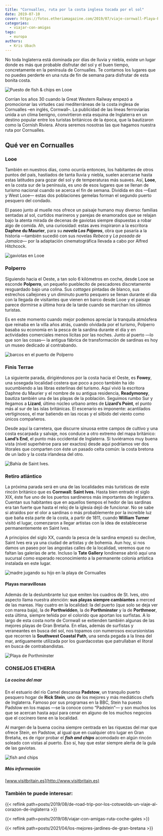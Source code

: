 ```yaml
---
title: "Cornualles, ruta por la costa inglesa tocada por el sol"
date: 2019-07-10
cover: https://fotos.etheriamagazine.com/2019/07/viaje-cornwall-Playa-Porthminster.jpg
categories: 
  - viajar-con-amigas
tags: 
  - europa
authors: 
  - Kris Ubach
---
```


No toda Inglaterra está dominada por días de lluvia y niebla, existe un lugar donde es más que probable disfrutar del sol y el buen tiempo, concretamente en la península de Cornualles. Te contamos los lugares que no puedes perderte en una ruta de fin de semana para disfrutar de esta bonita costa.

![Puesto de fish & chips en Looe](https://fotos.etheriamagazine.com/2019/07/viaje-cornwall-Looe-2.jpg "Looe.")

Corrían los años 30 cuando la Great Western Railway empezó a promocionar las virtudes 
casi mediterráneas de la costa inglesa de Cornualles –en inglés, Cornwall–. La 
publicidad de las líneas ferroviarias unida a un clima benigno, convirtieron esta 
esquina de Inglaterra en un destino popular entre los turistas británicos de la época, 
que la bautizaron como la Cornish Riviera. Ahora seremos nosotras las que hagamos 
nuestra ruta por Cornualles. 

## Qué ver en Cornualles

### Looe

También en nuestros días, como ocurría entonces, los habitantes de otros puntos del 
país, hastiados de tanta lluvia y niebla, suelen acercarse hasta estas latitudes para 
gozar del sol y de temperaturas más suaves. Así, **Looe**, en la costa sur de la 
península, es uno de esos lugares que se llenan de turismo nacional cuando se acerca el 
fin de semana. Dividida en dos —East y West Looe— estas dos poblaciones gemelas forman 
el segundo puerto pesquero del condado. 

El paseo junto al muelle nos ofrece un paisaje humano muy diverso: familias sentadas al 
sol, curtidos marineros y parejas de enamorados que se relajan bajo la atenta mirada de 
decenas de gaviotas siempre dispuestas a robar algo de comida. Ah, una curiosidad: estas 
aves inspiraron a la escritora **Daphne du Maurier**, para su _**novela Los Pájaros**_, 
obra que pasaría a la historia —también sucedió con sus novelas _Rebeca_ y _La posada de 
Jamaica_— por la adaptación cinematográfica llevada a cabo por Alfred Hitchcock. 

![gaviotas en Looe](https://fotos.etheriamagazine.com/2019/07/viaje-cornwall-Looe.jpg "La vida transcurre tranquila en Looe.")

### Polperro

Siguiendo hacia el Oeste, a tan solo 6 kilómetros en coche, desde Looe se esconde 
**Polperro**, un pequeño pueblecito de pescadores discretamente resguardado bajo una 
colina. Sus _cottages_ pintadas de blanco, sus estrechos callejones y un diminuto puerto 
pesquero se llenan durante el día con la llegada de visitantes que vienen en barco desde 
Looe y el paisaje parece dormirse a última hora de la tarde cuando se marchan los 
últimos turistas. 

Es en este momento cuando mejor podemos apreciar la tranquila atmósfera que reinaba en 
la villa años atrás, cuando olvidada por el turismo, Polperro basaba su economía en la 
pesca de la sardina durante el día y en actividades comerciales menos lícitas por las 
noches. Junto al puerto —lo que son las cosas— la antigua fábrica de transformación de 
sardinas es hoy un museo dedicado al contrabando. 

![barcos en el puerto de Polperro](https://fotos.etheriamagazine.com/2019/07/viaje-cornwall-Polperro.jpg "Polperro.")

### Finis Terrae

La siguiente parada, dirigiéndonos por la costa hacia el Oeste, es **Fowey**, una 
sosegada localidad costera que poco a poco también ha ido sucumbiendo a las libras 
esterlinas del turismo. Aquí vivió la escritora Daphne du Maurier y el nombre de su 
antigua residencia, **Readymoney**, bautiza también una de las playas de la población. 
Seguimos rumbo Sur y llegamos a **Lizard**, último núcleo urbano antes de **Lizard’s 
Point**, el punto más al sur de las islas británicas. El escenario es imponente: 
acantilados vertiginosos, el mar batiendo en las rocas y el silbido del viento como 
únicos compañeros. 

Desde aquí la carretera, que discurre sinuosa entre campos de cultivo y una costa 
escarpada y salvaje, nos conduce a otro extremo del mapa británico: **Land’s End**, el 
punto más occidental de Inglaterra. Si tuviéramos muy buena vista (nivel superhéroe para 
ser exactos) desde aquí podríamos ver dos litorales que comparten con éste un pasado 
celta común: la costa bretona de un lado y la costa irlandesa del otro. 

![Bahía de Saint Ives.](https://fotos.etheriamagazine.com/2019/07/viaje-cornwall-bahia-ives.jpg "Bahía de Saint Ives.")

### Retiro atlántico

La próxima parada será en una de las localidades más turísticas de este rincón británico 
que es **Cornwall: Saint Ives.** Hasta bien entrado el siglo XIX, éste fue uno de los 
puertos sardineros más importantes de Inglaterra. Cuentan sus habitantes que en aquellos 
tiempos el hedor de las sardinas era tan fuerte que hasta el reloj de la iglesia dejó de 
funcionar. No se sabe si atraídos por el olor a sardinas o más probablemente por la 
increíble luz que baña esta parte de la costa, a partir de 1811, cuando **William 
Turner** visitó el lugar, comenzaron a llegar artistas con la idea de establecerse 
permanentemente en Saint Ives. 

A principios del siglo XX, cuando la pesca de la sardina empezó su declive, Saint Ives 
era ya una ciudad de artistas y de bohemia. Aun hoy, si nos damos un paseo por las 
angostas calles de la localidad, veremos que no faltan las galerías de arte. Incluso la 
**Tate Gallery** londinense abrió aquí una sucursal como esperado reconocimiento a la 
permanente colonia artística instalada en este lugar. 

![madre jugando su hijo en la playa de Cornualles](https://fotos.etheriamagazine.com/2019/07/viaje-cornwall-Saint-Michael.jpg "Saint Michael, en la península de Cornualles, se convierte en una isla cuando sube la marea.")

#### Playas maravillosas

Además de la deslumbrante luz que emiten los cuadros de St. Ives, otro aspecto llama 
nuestra atención: **sus playas siempre cambiantes** a merced de las mareas. Hay cuatro 
en la localidad: la del puerto (que solo se deja ver con marea baja), la de 
**Porthwidden**, la de **Porthminster** y la de **Porthmeor**, esta última, siempre 
teñida por el colorido que aportan los surfistas. A lo largo de esta costa norte de 
Cornwall se extienden también algunas de las mejores playas de Gran Bretaña. En ellas, 
además de surfistas y veraneantes en busca del sol, nos topamos con numerosos 
excursionistas que recorren la **Southwest Coastal Path**, una senda pegada a la línea 
del mar, antiguamente utilizada por los guardacostas que patrullaban el litoral en busca 
de contrabandistas. 

![Playa de Porthminster](https://fotos.etheriamagazine.com/2019/07/viaje-cornwall-Playa-Porthminster.jpg "Playa de Porthminster.")

### CONSEJOS ETHERIA

##### La cocina del mar

En el estuario del río Camel descansa **Padstow**, un tranquilo puerto pesquero hogar de 
**Rick Stein**, uno de los mejores y más mediáticos chefs de Inglaterra. Famoso por sus 
programas en la BBC, Stein ha puesto Padstow en los mapas —se la conoce como “Padstein”— 
y son muchos los que se acercan hasta aquí para cenar en alguno de los muchos negocios 
que el cocinero tiene en la localidad. 

Al margen de la buena cocina siempre centrada en las riquezas del mar que ofrece Stein, 
en Padstow, al igual que en cualquier otro lugar en Gran Bretaña, es de rigor probar el 
_**fish and chips**_ acomodado en algún rincón soleado con vistas al puerto. Eso sí, hay 
que estar siempre alerta de la gula de las gaviotas. 

![fish and chips](https://fotos.etheriamagazine.com/2019/07/fish-chips-inglaterra.jpg "Fish and chips, no es alta cocina pero hay que comerlo si vas a Inglaterra.")

##### Más información

[www.visitbritain.es](http://www.visitbritain.es) 

### También te puede interesar:

{{< reflink 
path=posts/2019/08/de-road-trip-por-los-cotswolds-un-viaje-al-corazon-de-inglaterra >}} 

{{< reflink path=posts/2019/08/viajar-con-amigas-ruta-coche-gales >}} 

{{< reflink path=posts/2021/04/los-mejores-jardines-de-gran-bretana >}}
